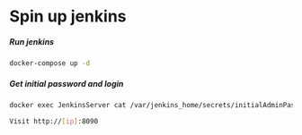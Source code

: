 # Spin up jenkins

##### Run jenkins

```bash
docker-compose up -d
```


##### Get initial password and login
```bash
docker exec JenkinsServer cat /var/jenkins_home/secrets/initialAdminPassword

Visit http://[ip]:8090
```

